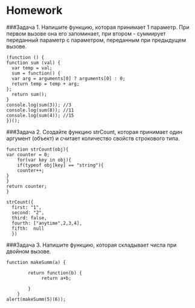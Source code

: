 # Homework 

###Задача 1. 
Напишите функцию, которая принимает 1 параметр.
При первом вызове она его запоминает, при втором - суммирует переданный параметр с параметром, переданным при предыдущем вызове.

``` 
(function () {
function sum (val) {
  var temp = val;
  sum = function() {
  var arg = arguments[0] ? arguments[0] : 0;
  return temp = temp + arg;
};
  return sum();
}
console.log(sum(3)); //3
console.log(sum(8)); //11
console.log(sum(4)); //15
})();

```

###Задача 2. 
Создайте функцию strCount, которая принимает один аргумент (объект) и считает количество свойств строкового типа. 


```
function strCount(obj){
var counter = 0;
	for(var key in obj){
	if(typeof obj[key] == "string"){
	counter++;
}
}
return counter; 
}

strCount({
  first: "1",
  second: "2",
  third: false,
  fourth: ["anytime",2,3,4],
  fifth:  null
  })

  ```

###Задача 3. 
   Напишите функцию, которая складывает числа при двойном вызове. 

```
function makeSumm(a) {

	 	return function(b) {
	 		 return a+b; 

	 	}
	}
alert(makeSumm(5)(6));
```
     
